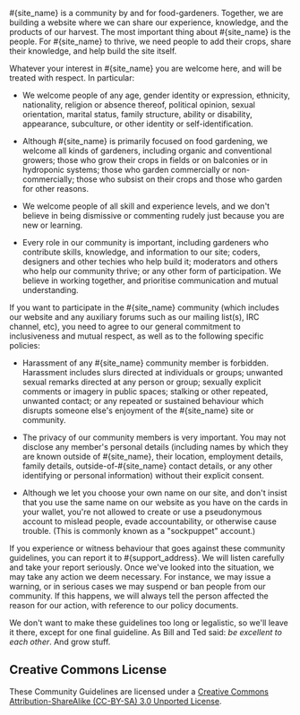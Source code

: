 #{site_name} is a community by and for food-gardeners.  Together, we are building a website where we can share our experience, knowledge, and the products of our harvest.  The most important thing about #{site_name} is the people.  For #{site_name} to thrive, we need people to add their crops, share their knowledge, and help build the site itself.

Whatever your interest in #{site_name} you are welcome here, and will be treated with respect.  In particular:

- We welcome people of any age, gender identity or expression, ethnicity, nationality, religion or absence thereof, political opinion, sexual orientation, marital status, family structure, ability or disability, appearance, subculture, or other identity or self-identification.

- Although #{site_name} is primarily focused on food gardening, we welcome all kinds of gardeners, including organic and conventional growers; those who grow their crops in fields or on balconies or in hydroponic systems; those who garden commercially or non-commercially; those who subsist on their crops and those who garden for other reasons.

- We welcome people of all skill and experience levels, and we don't believe in being dismissive or commenting rudely just because you are new or learning.

- Every role in our community is important, including gardeners who contribute skills, knowledge, and information to our site; coders, designers and other techies who help build it; moderators and others who help our community thrive; or any other form of participation.  We believe in working together, and prioritise communication and mutual understanding.

If you want to participate in the #{site_name} community (which includes our website and any auxiliary forums such as our mailing list(s), IRC channel, etc), you need to agree to our general commitment to inclusiveness and mutual respect, as well as to the following specific policies:

- Harassment of any #{site_name} community member is forbidden.  Harassment includes slurs directed at individuals or groups; unwanted sexual remarks directed at any person or group; sexually explicit comments or imagery in public spaces; stalking or other repeated, unwanted contact; or any repeated or sustained behaviour which disrupts someone else's enjoyment of the #{site_name} site or community.

- The privacy of our community members is very important.  You may not disclose any member's personal details (including names by which they are known outside of #{site_name}, their location, employment details, family details, outside-of-#{site_name} contact details, or any other identifying or personal information) without their explicit consent.

- Although we let you choose your own name on our site, and don't insist that you use the same name on our website as you have on the cards in your wallet, you're not allowed to create or use a pseudonymous account to mislead people, evade accountability, or otherwise cause trouble.  (This is commonly known as a "sockpuppet" account.)

If you experience or witness behaviour that goes against these community guidelines, you can report it to #{support_address}.  We will listen carefully and take your report seriously.  Once we've looked into the situation, we may take any action we deem necessary.  For instance, we may issue a warning, or in serious cases we may suspend or ban people from our community.  If this happens, we will always tell the person affected the reason for our action, with reference to our policy documents.

We don't want to make these guidelines too long or legalistic, so we'll leave it there, except for one final guideline. As Bill and Ted said: *be excellent to each other*.  And grow stuff.

## Creative Commons License

These Community Guidelines are licensed under a [Creative Commons Attribution-ShareAlike (CC-BY-SA) 3.0 Unported License](http://creativecommons.org/licenses/by-sa/3.0/deed.en_US).

